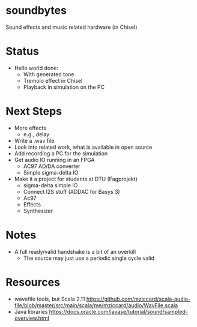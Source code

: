 # soundbytes

Sound effects and music related hardware (in Chisel)

# Status

 * Hello world done:
   * With generated tone
   * Tremolo effect in Chisel
   * Playback in simulation on the PC

# Next Steps

 * More effects
   * e.g., delay
 * Write a .wav file
 * Look into related work, what is available in open source
 * Add recording a PC for the simulation
 * Get audio IO running in an FPGA
   * AC97 AD/DA converter
   * Simple sigma-delta IO
 * Make it a project for students at DTU (Fagprojekt)
   * sigma-delta simple IO
   * Connect I2S stuff (ADDAC for Basys 3)
   * Ac97
   * Effects
   * Synthesizer

# Notes

* A full ready/valid handshake is a bit of an overkill
  * The source may just use a periodic single cycle valid

# Resources

* wavefile tools, but Scala 2.11 https://github.com/mziccard/scala-audio-file/blob/master/src/main/scala/me/mziccard/audio/WavFile.scala
* Java libraries https://docs.oracle.com/javase/tutorial/sound/sampled-overview.html
